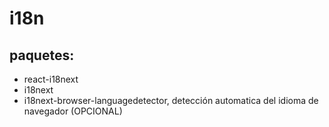 # i18n

## paquetes:

- react-i18next 
- i18next
- i18next-browser-languagedetector, detección automatica del idioma de navegador (OPCIONAL)  
